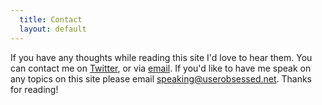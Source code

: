 ```yaml
---
  title: Contact
  layout: default
---
```


If you have any thoughts while reading this site I'd love to hear them. You can contact me on [Twitter][], or via [email][]. If you'd like to have me speak on any topics on this site please email <speaking@userobsessed.net>. Thanks for reading!

[twitter]: http://twitter.com/userobsessed
[email]: mailto:info@userobsessed.net
